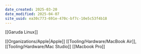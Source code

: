 ```yaml
---
date_created: 2025-03-20
date_modified: 2025-04-07
site_uuid: ea30c773-691e-470c-bf7c-10e5c53f4b18
---
```


[[Garuda Linux]]

[[Organizations/Apple|Apple]] [[Tooling/Hardware/MacBook Air]], [[Tooling/Hardware/Mac Studio]] [[Macbook Pro]]